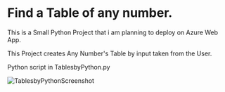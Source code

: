 # Find a Table of any number. 

This is a Small Python Project that i am planning to deploy on Azure Web App. 

This Project creates Any Number's Table by input taken from the User. 

Python script in TablesbyPython.py 

![TablesbyPythonScreenshot](https://user-images.githubusercontent.com/85139752/148701157-da2433c7-ece3-4aa5-91a6-a5c534b96cc3.PNG)
